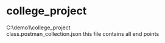 # college_project
C:\demo1\college_project 
<br />
class.postman_collection.json this file contains all end points
